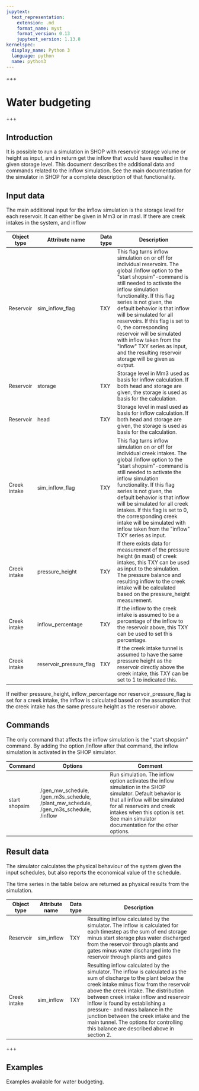 ```yaml
---
jupytext:
  text_representation:
    extension: .md
    format_name: myst
    format_version: 0.13
    jupytext_version: 1.13.8
kernelspec:
  display_name: Python 3
  language: python
  name: python3
---
```


<style>
th {
  font-size: 14px
}
td {
  font-size: 14px
}
</style>

+++

# Water budgeting

+++

## Introduction

It is possible to run a simulation in SHOP with reservoir storage volume
or height as input, and in return get the inflow that would have
resulted in the given storage level. This document describes the
additional data and commands related to the inflow simulation. See the
main documentation for the simulator in SHOP for a complete description
of that functionality.

## Input data 

The main additional input for the inflow simulation is the storage level
for each reservoir. It can either be given in Mm3 or in masl. If there
are creek intakes in the system, and
inflow

| **Object type** | **Attribute name**        | **Data type** | **Description**                                                                                                                                                                                                                                                                                                                                                                                                                                                                                            |
| --------------- | ------------------------- | ------------- | ---------------------------------------------------------------------------------------------------------------------------------------------------------------------------------------------------------------------------------------------------------------------------------------------------------------------------------------------------------------------------------------------------------------------------------------------------------------------------------------------------------- |
| Reservoir       | sim\_inflow\_flag         | TXY           | This flag turns inflow simulation on or off for individual reservoirs. The global /inflow option to the "start shopsim"-command is still needed to activate the inflow simulation functionality. If this flag series is not given, the default behavior is that inflow will be simulated for all reservoirs. If this flag is set to 0, the corresponding reservoir will be simulated with inflow taken from the "inflow" TXY series as input, and the resulting reservoir storage will be given as output. |
| Reservoir       | storage                   | TXY           | Storage level in Mm3 used as basis for inflow calculation. If both head and storage are given, the storage is used as basis for the calculation.                                                                                                                                                                                                                                                                                                                                                           |
| Reservoir       | head                      | TXY           | Storage level in masl used as basis for inflow calculation. If both head and storage are given, the storage is used as basis for the calculation.                                                                                                                                                                                                                                                                                                                                                          |
| Creek intake    | sim\_inflow\_flag         | TXY           | This flag turns inflow simulation on or off for individual creek intakes. The global /inflow option to the "start shopsim"-command is still needed to activate the inflow simulation functionality. If this flag series is not given, the default behavior is that inflow will be simulated for all creek intakes. If this flag is set to 0, the corresponding creek intake will be simulated with inflow taken from the "inflow" TXY series as input.                                                     |
| Creek intake    | pressure\_height          | TXY           | If there exists data for measurement of the pressure height (in masl) of creek intakes, this TXY can be used as input to the simulation. The pressure balance and resulting inflow to the creek intake will be calculated based on the pressure\_height measurement.                                                                                                                                                                                                                                       |
| Creek intake    | inflow\_percentage        | TXY           | If the inflow to the creek intake is assumed to be a percentage of the inflow to the reservoir above, this TXY can be used to set this percentage.                                                                                                                                                                                                                                                                                                                                                         |
| Creek intake    | reservoir\_pressure\_flag | TXY           | If the creek intake tunnel is assumed to have the same pressure height as the reservoir directly above the creek intake, this TXY can be set to 1 to indicated this.                                                                                                                                                                                                                                                                                                                                       |

If neither pressure\_height, inflow\_percentage nor
reservoir\_pressure\_flag is set for a creek intake, the inflow is
calculated based on the assumption that the creek intake has the same
pressure height as the reservoir above.

## Commands 

The only command that affects the inflow simulation is the "start
shopsim" command. By adding the option /inflow after that command, the
inflow simulation is activated in the SHOP
simulator.

| **Command**   | **Options**                                                                                 | **Comment**                                                                                                                                                                                                                                                          |
| ------------- | ------------------------------------------------------------------------------------------- | -------------------------------------------------------------------------------------------------------------------------------------------------------------------------------------------------------------------------------------------------------------------- |
| start shopsim | /gen\_mw\_schedule, /gen\_m3s\_schedule, /plant\_mw\_schedule, /gen\_m3s\_schedule, /inflow | Run simulation. The inflow option activates the inflow simulation in the SHOP simulator. Default behavior is that all inflow will be simulated for all reservoirs and creek intakes when this option is set. See main simulator documentation for the other options. |

## Result data

The simulator calculates the physical behaviour of the system given the
input schedules, but also reports the economical value of the schedule.

The time series in the table below are returned as physical results from
the
simulation.

| **Object type** | **Attribute name** | **Data type** | **Description**                                                                                                                                                                                                                                                                                                                                                                                                                                           |
| --------------- | ------------------ | ------------- | --------------------------------------------------------------------------------------------------------------------------------------------------------------------------------------------------------------------------------------------------------------------------------------------------------------------------------------------------------------------------------------------------------------------------------------------------------- |
| Reservoir       | sim\_inflow        | TXY           | Resulting inflow calculated by the simulator. The inflow is calculated for each timestep as the sum of end storage minus start storage plus water discharged from the reservoir through plants and gates minus water discharged into the reservoir through plants and gates                                                                                                                                                                               |
| Creek intake    | sim\_inflow        | TXY           | Resulting inflow calculated by the simulator. The inflow is calculated as the sum of discharge to the plant below the creek intake minus flow from the reservoir above the creek intake. The distribution between creek intake inflow and reservoir inflow is found by establishing a pressure- and mass balance in the junction between the creek intake and the main tunnel. The options for controlling this balance are described above in section 2. |

+++

## Examples

Examples available for water budgeting.
